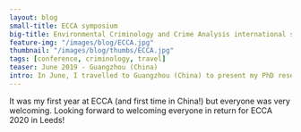```yaml
---
layout: blog
small-title: ECCA symposium
big-title: Environmental Criminology and Crime Analysis international symposium
feature-img: "/images/blog/ECCA.jpg"
thumbnail: "/images/blog/thumbs/ECCA.jpg"
tags: [conference, criminology, travel]
teaser: June 2019 - Guangzhou (China)
intro: In June, I travelled to Guangzhou (China) to present my PhD research at the ECCA 2019 symposium.
---
```



It was my first year at ECCA (and first time in China!) but everyone was very welcoming. Looking forward to welcoming everyone in return for ECCA 2020 in Leeds!


